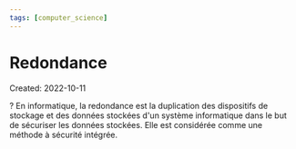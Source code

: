 ```yaml
---
tags: [computer_science] 
---
```

# Redondance
Created: 2022-10-11

?
En informatique, la redondance est la duplication des dispositifs de stockage et des données stockées d'un système informatique dans le but de sécuriser les données stockées. Elle est considérée comme une méthode à sécurité intégrée.
<!--SR:!2023-02-14,79,250-->
